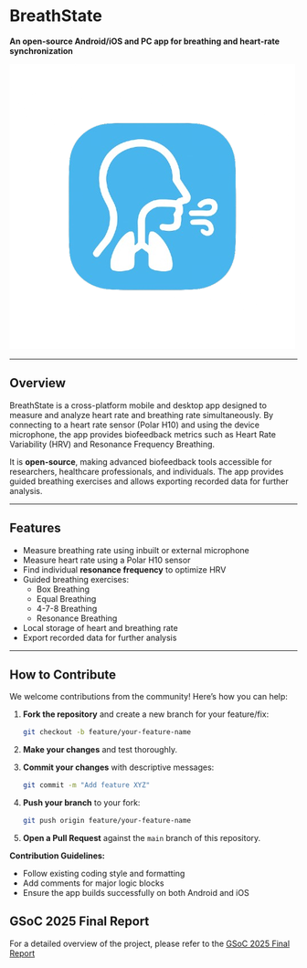 # BreathState

**An open-source Android/iOS and PC app for breathing and heart-rate synchronization**

![BreathState Logo](assets/logo.png)

---

## Overview

BreathState is a cross-platform mobile and desktop app designed to measure and analyze heart rate and breathing rate simultaneously. By connecting to a heart rate sensor (Polar H10) and using the device microphone, the app provides biofeedback metrics such as Heart Rate Variability (HRV) and Resonance Frequency Breathing.  

It is **open-source**, making advanced biofeedback tools accessible for researchers, healthcare professionals, and individuals. The app provides guided breathing exercises and allows exporting recorded data for further analysis.

---

## Features

- Measure breathing rate using inbuilt or external microphone  
- Measure heart rate using a Polar H10 sensor  
- Find individual **resonance frequency** to optimize HRV  
- Guided breathing exercises:
  - Box Breathing  
  - Equal Breathing  
  - 4-7-8 Breathing  
  - Resonance Breathing  
- Local storage of heart and breathing rate  
- Export recorded data for further analysis  


---

## How to Contribute

We welcome contributions from the community! Here’s how you can help:

1. **Fork the repository** and create a new branch for your feature/fix:
    ```bash
    git checkout -b feature/your-feature-name
    ```

2. **Make your changes** and test thoroughly.  

3. **Commit your changes** with descriptive messages:
    ```bash
    git commit -m "Add feature XYZ"
    ```

4. **Push your branch** to your fork:
    ```bash
    git push origin feature/your-feature-name
    ```

5. **Open a Pull Request** against the `main` branch of this repository.  

**Contribution Guidelines:**
- Follow existing coding style and formatting  
- Add comments for major logic blocks  
- Ensure the app builds successfully on both Android and iOS  

## GSoC 2025 Final Report

For a detailed overview of the project, please refer to the [GSoC 2025 Final Report](https://gist.github.com/michaelLewis04/126e29b5450704977f8c45c1d443813b)